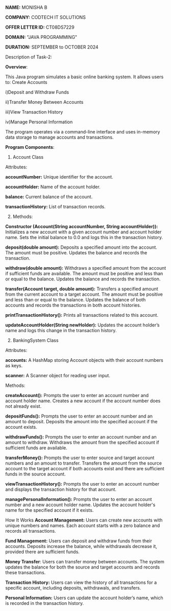 **NAME:** MONISHA B

**COMPANY:** CODTECH IT SOLUTIONS

**OFFER LETTER ID:** CT08DS7229

**DOMAIN:** "JAVA PROGRAMMING"

**DURATION:** SEPTEMBER to OCTOBER 2024



Description of Task-2:

**Overview**:

This Java program simulates a basic online banking system. It allows users to:
Create Accounts

i)Deposit and Withdraw Funds

ii)Transfer Money Between Accounts

iii)View Transaction History

iv)Manage Personal Information

The program operates via a command-line interface and uses in-memory data storage to manage accounts and transactions.

**Program Components**:
1. Account Class

Attributes:

**accountNumber:** Unique identifier for the account.

**accountHolder:** Name of the account holder.

**balance:** Current balance of the account.

**transactionHistory:** List of transaction records.

2. Methods:

**Constructor (Account(String accountNumber, String accountHolder)):** Initializes a new account with a given account number and account holder name. Sets the initial balance to 0.0 and logs this in the transaction history.

**deposit(double amount):** Deposits a specified amount into the account. The amount must be positive. Updates the balance and records the transaction.

**withdraw(double amount):** Withdraws a specified amount from the account if sufficient funds are available. The amount must be positive and less than or equal to the balance. Updates the balance and records the transaction.

**transfer(Account target, double amount):** Transfers a specified amount from the current account to a target account. The amount must be positive and less than or equal to the balance. Updates the balance of both accounts and records the transactions in both account histories.

**printTransactionHistory():** Prints all transactions related to this account.

**updateAccountHolder(String newHolder):** Updates the account holder’s name and logs this change in the transaction history.

2. BankingSystem Class

Attributes:

**accounts:** A HashMap storing Account objects with their account numbers as keys.

**scanner:** A Scanner object for reading user input.

Methods:

**createAccount():** Prompts the user to enter an account number and account holder name. Creates a new account if the account number does not already exist.

**depositFunds():** Prompts the user to enter an account number and an amount to deposit. Deposits the amount into the specified account if the account exists.

**withdrawFunds():** Prompts the user to enter an account number and an amount to withdraw. Withdraws the amount from the specified account if sufficient funds are available.

**transferMoney():** Prompts the user to enter source and target account numbers and an amount to transfer. Transfers the amount from the source account to the target account if both accounts exist and there are sufficient funds in the source account.

**viewTransactionHistory():** Prompts the user to enter an account number and displays the transaction history for that account.

**managePersonalInformation():** Prompts the user to enter an account number and a new account holder name. Updates the account holder's name for the specified account if it exists.

How It Works
**Account Management:** Users can create new accounts with unique numbers and names. Each account starts with a zero balance and records all transactions.

**Fund Management:** Users can deposit and withdraw funds from their accounts. Deposits increase the balance, while withdrawals decrease it, provided there are sufficient funds.

**Money Transfer**: Users can transfer money between accounts. The system updates the balance for both the source and target accounts and records these transactions.

**Transaction History:** Users can view the history of all transactions for a specific account, including deposits, withdrawals, and transfers.

**Personal Information:** Users can update the account holder’s name, which is recorded in the transaction history.

